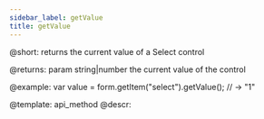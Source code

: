 ```yaml
---
sidebar_label: getValue
title: getValue
---          
```


@short: returns the current value of a Select control


@returns:
param   string|number     the current value of the control

@example:
var value = form.getItem("select").getValue();
// -> "1"



@template: api_method
@descr:


